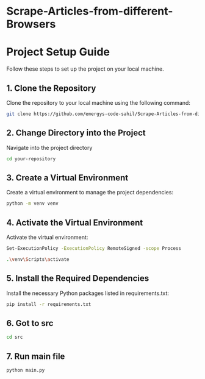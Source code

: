# Scrape-Articles-from-different-Browsers

# Project Setup Guide

Follow these steps to set up the project on your local machine.

## 1. Clone the Repository
Clone the repository to your local machine using the following command:

```bash
git clone https://github.com/emergys-code-sahil/Scrape-Articles-from-different-Browsers
```

## 2. Change Directory into the Project
Navigate into the project directory

```bash
cd your-repository
```

## 3. Create a Virtual Environment
Create a virtual environment to manage the project dependencies:

```bash
python -m venv venv
```

## 4. Activate the Virtual Environment
Activate the virtual environment:

```bash
Set-ExecutionPolicy -ExecutionPolicy RemoteSigned -scope Process
```

```bash
.\venv\Scripts\activate
```

## 5. Install the Required Dependencies
Install the necessary Python packages listed in requirements.txt:

```bash
pip install -r requirements.txt
```

## 6. Got to src

```bash
cd src
```

## 7. Run main file

```bash
python main.py
```


